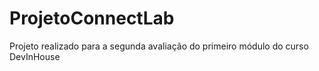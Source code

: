 # ProjetoConnectLab
Projeto realizado para a segunda avaliação do primeiro módulo do curso DevInHouse
